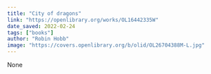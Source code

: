 ```yaml
---
title: "City of dragons"
link: "https://openlibrary.org/works/OL16442335W"
date_saved: 2022-02-24
tags: ["books"]
author: "Robin Hobb"
image: "https://covers.openlibrary.org/b/olid/OL26704388M-L.jpg"
---
```


None
